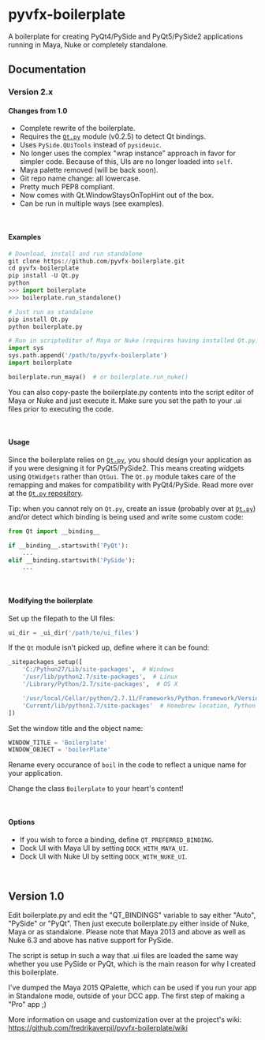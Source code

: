 pyvfx-boilerplate
==================

A boilerplate for creating PyQt4/PySide and PyQt5/PySide2 applications running in Maya, Nuke or completely standalone.

## Documentation

### Version 2.x

#### Changes from 1.0

- Complete rewrite of the boilerplate.
- Requires the [`Qt.py`](https://github.com/mottosso/Qt.py) module (v0.2.5) to detect Qt bindings.
- Uses `PySide.QUiTools` instead of `pysideuic`.
- No longer uses the complex "wrap instance" approach in favor for simpler code. Because of this, UIs are no longer loaded into `self`.
- Maya palette removed (will be back soon).
- Git repo name change: all lowercase.
- Pretty much PEP8 compliant.
- Now comes with Qt.WindowStaysOnTopHint out of the box.
- Can be run in multiple ways (see examples).

<br>

#### Examples

```python
# Download, install and run standalone
git clone https://github.com/pyvfx-boilerplate.git
cd pyvfx-boilerplate
pip install -U Qt.py
python
>>> import boilerplate
>>> boilerplate.run_standalone()
```

```python
# Just run as standalone
pip install Qt.py
python boilerplate.py
```

```python
# Run in scripteditor of Maya or Nuke (requires having installed Qt.py)
import sys
sys.path.append('/path/to/pyvfx-boilerplate')
import boilerplate

boilerplate.run_maya()  # or boilerplate.run_nuke()
```

You can also copy-paste the boilerplate.py contents into the script editor of Maya or Nuke and just execute it. Make sure you set the path to your .ui files prior to executing the code.

<br>

#### Usage

Since the boilerplate relies on [`Qt.py`](https://github.com/mottosso/Qt.py), you should design your application as if you were designing it for PyQt5/PySide2. This means creating widgets using `QtWidgets` rather than `QtGui`. The `Qt.py` module takes care of the remapping and makes for compatibility with PyQt4/PySide. Read more over at the [`Qt.py` repository](https://github.com/mottosso/Qt.py).

Tip: when you cannot rely on `Qt.py`, create an issue (probably over at [`Qt.py`](https://github.com/mottosso/Qt.py)) and/or detect which binding is being used and write some custom code:

```python
from Qt import __binding__

if __binding__.startswith('PyQt'):
    ...
elif __binding.startswith('PySide'):
    ...
```

<br>

#### Modifying the boilerplate

Set up the filepath to the UI files:

```python
ui_dir = _ui_dir('/path/to/ui_files')
```

If the `Qt` module isn't picked up, define where it can be found:

```python
_sitepackages_setup([
    'C:/Python27/Lib/site-packages',  # Windows
    '/usr/lib/python2.7/site-packages',  # Linux
    '/Library/Python/2.7/site-packages',  # OS X

    '/usr/local/Cellar/python/2.7.11/Frameworks/Python.framework/Versions/' +
    'Current/lib/python2.7/site-packages'  # Homebrew location, Python 2.7.11
])
```

Set the window title and the object name:

```python
WINDOW_TITLE = 'Boilerplate'
WINDOW_OBJECT = 'boilerPlate'
```

Rename every occurance of `boil` in the code to reflect a unique name for your application.

Change the class `Boilerplate` to your heart's content!

<br>

#### Options

- If you wish to force a binding, define `QT_PREFERRED_BINDING`.
- Dock UI with Maya UI by setting `DOCK_WITH_MAYA_UI`.
- Dock UI with Nuke UI by setting `DOCK_WITH_NUKE_UI`.

<br>

## Version 1.0

Edit boilerplate.py and edit the "QT_BINDINGS" variable to say either "Auto", "PySide" or "PyQt". 
Then just execute boilerplate.py either inside of Nuke, Maya or as standalone. Please note that Maya 2013 and above as well as Nuke 6.3 and above has native support for PySide.

The script is setup in such a way that .ui files are loaded the same way whether you use PySide or PyQt, which is the main reason for why I created this boilerplate.

I've dumped the Maya 2015 QPalette, which can be used if you run your app in Standalone mode, outside of your DCC app. The first step of making a "Pro" app ;)

More information on usage and customization over at the project's wiki: https://github.com/fredrikaverpil/pyvfx-boilerplate/wiki
